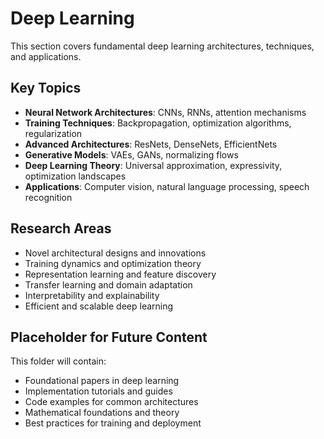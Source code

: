 # Deep Learning

This section covers fundamental deep learning architectures, techniques, and applications.

## Key Topics

- **Neural Network Architectures**: CNNs, RNNs, attention mechanisms
- **Training Techniques**: Backpropagation, optimization algorithms, regularization
- **Advanced Architectures**: ResNets, DenseNets, EfficientNets
- **Generative Models**: VAEs, GANs, normalizing flows
- **Deep Learning Theory**: Universal approximation, expressivity, optimization landscapes
- **Applications**: Computer vision, natural language processing, speech recognition

## Research Areas

- Novel architectural designs and innovations
- Training dynamics and optimization theory
- Representation learning and feature discovery
- Transfer learning and domain adaptation
- Interpretability and explainability
- Efficient and scalable deep learning

## Placeholder for Future Content

This folder will contain:
- Foundational papers in deep learning
- Implementation tutorials and guides
- Code examples for common architectures
- Mathematical foundations and theory
- Best practices for training and deployment